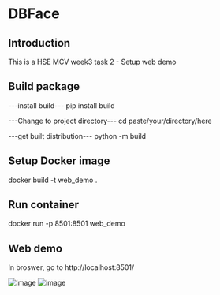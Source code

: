 # DBFace

## Introduction

This is a HSE MCV week3 task 2 - Setup web demo

## Build package
---install build---
pip install build

---Change to project directory--- 
cd paste/your/directory/here

---get built distribution---
python -m build

## Setup Docker image

docker build -t web_demo .

## Run container
docker run -p 8501:8501 web_demo
## Web demo
In broswer, go to http://localhost:8501/


![image](https://user-images.githubusercontent.com/59043071/171612081-b7234d2d-8fd4-489e-b43b-d679916c0daf.png)
![image](https://user-images.githubusercontent.com/59043071/171612147-e2074cbb-7640-4396-af13-5b7563d5e7e1.png)

